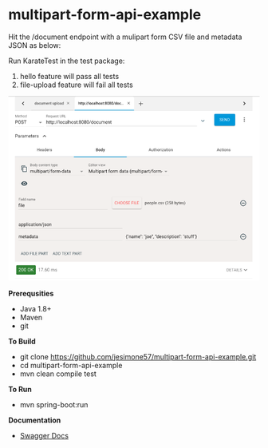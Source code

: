 
# multipart-form-api-example

Hit the /document endpoint with a mulipart form CSV file and metadata JSON as below:

Run KarateTest in the test package:
1. hello feature will pass all tests
2. file-upload feature will fail all tests


![Advanced Rest Client (ARC) Screen Shot](arc-screenshot.png?raw=true "Advanced Rest Client (ARC) Screen Shot")

**Prerequsities**
* Java 1.8+
* Maven
* git

**To Build**
* git clone https://github.com/jesimone57/multipart-form-api-example.git
* cd multipart-form-api-example
* mvn clean compile test

**To Run**
* mvn spring-boot:run 
 
**Documentation**

* [Swagger Docs](http://localhost:8080/swagger-ui.html)

